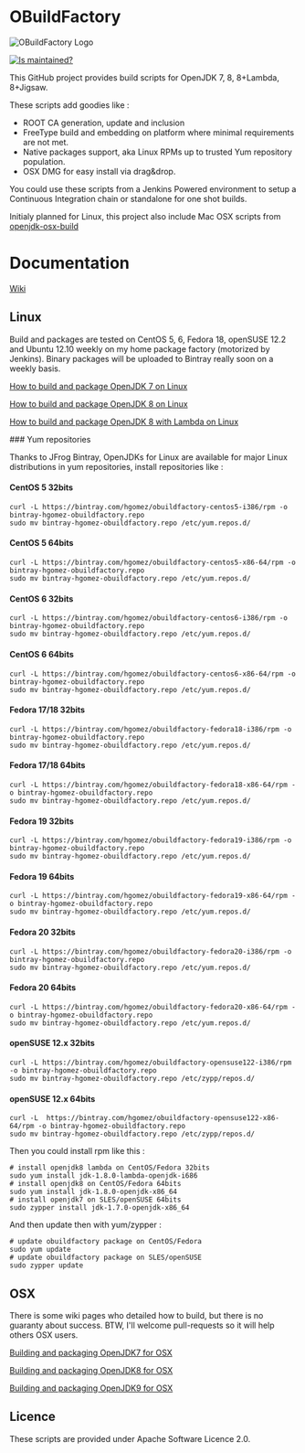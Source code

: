 # OBuildFactory

![OBuildFactory Logo](https://raw.github.com/hgomez/obuildfactory/master/OBuildFactory-Logo.png)

[![Is maintained?](http://stillmaintained.com/hgomez/obuildfactory.png)](http://stillmaintained.com/hgomez/obuildfactory)

This GitHub project  provides build scripts for OpenJDK 7, 8, 8+Lambda, 8+Jigsaw.

These scripts add goodies like :

* ROOT CA generation, update and inclusion
* FreeType build and embedding on platform where minimal requirements are not met.
* Native packages support, aka Linux RPMs up to trusted Yum repository population.
* OSX DMG for easy install via drag&drop.

 
You could use these scripts from a Jenkins Powered environment to setup a Continuous Integration chain or standalone for one shot builds.

Initialy planned for Linux, this project also include Mac OSX scripts from [openjdk-osx-build](http://code.google.com/p/openjdk-osx-build/) 

# Documentation

[Wiki](https://github.com/hgomez/obuildfactory/wiki)

## Linux

Build and packages are tested on CentOS 5, 6, Fedora 18, openSUSE 12.2 and Ubuntu 12.10 weekly on my home package factory (motorized by Jenkins). Binary packages will be uploaded to Bintray really soon on a weekly basis.

[How to build and package OpenJDK 7 on Linux](https://github.com/hgomez/obuildfactory/wiki/How-to-build-and-package-OpenJDK-7-on-Linux)

[How to build and package OpenJDK 8 on Linux](https://github.com/hgomez/obuildfactory/wiki/How-to-build-and-package-OpenJDK-8-on-Linux)

[How to build and package OpenJDK 8 with Lambda on Linux](https://github.com/hgomez/obuildfactory/wiki/How-to-build-and-package-OpenJDK-8-with-lambda-on-Linux)

### Yum repositories

Thanks to JFrog Bintray, OpenJDKs for Linux are available for major Linux distributions in yum repositories, install repositories like :

#### CentOS 5 32bits

    curl -L https://bintray.com/hgomez/obuildfactory-centos5-i386/rpm -o bintray-hgomez-obuildfactory.repo
    sudo mv bintray-hgomez-obuildfactory.repo /etc/yum.repos.d/

#### CentOS 5 64bits

    curl -L https://bintray.com/hgomez/obuildfactory-centos5-x86-64/rpm -o bintray-hgomez-obuildfactory.repo
    sudo mv bintray-hgomez-obuildfactory.repo /etc/yum.repos.d/

#### CentOS 6 32bits

    curl -L https://bintray.com/hgomez/obuildfactory-centos6-i386/rpm -o bintray-hgomez-obuildfactory.repo
    sudo mv bintray-hgomez-obuildfactory.repo /etc/yum.repos.d/

#### CentOS 6 64bits

    curl -L https://bintray.com/hgomez/obuildfactory-centos6-x86-64/rpm -o bintray-hgomez-obuildfactory.repo
    sudo mv bintray-hgomez-obuildfactory.repo /etc/yum.repos.d/

#### Fedora 17/18 32bits

    curl -L https://bintray.com/hgomez/obuildfactory-fedora18-i386/rpm -o bintray-hgomez-obuildfactory.repo
    sudo mv bintray-hgomez-obuildfactory.repo /etc/yum.repos.d/

#### Fedora 17/18 64bits
    
    curl -L https://bintray.com/hgomez/obuildfactory-fedora18-x86-64/rpm -o bintray-hgomez-obuildfactory.repo
    sudo mv bintray-hgomez-obuildfactory.repo /etc/yum.repos.d/

#### Fedora 19 32bits

    curl -L https://bintray.com/hgomez/obuildfactory-fedora19-i386/rpm -o bintray-hgomez-obuildfactory.repo
    sudo mv bintray-hgomez-obuildfactory.repo /etc/yum.repos.d/

#### Fedora 19 64bits
    
    curl -L https://bintray.com/hgomez/obuildfactory-fedora19-x86-64/rpm -o bintray-hgomez-obuildfactory.repo
    sudo mv bintray-hgomez-obuildfactory.repo /etc/yum.repos.d/

#### Fedora 20 32bits

    curl -L https://bintray.com/hgomez/obuildfactory-fedora20-i386/rpm -o bintray-hgomez-obuildfactory.repo
    sudo mv bintray-hgomez-obuildfactory.repo /etc/yum.repos.d/


#### Fedora 20 64bits
    
    curl -L https://bintray.com/hgomez/obuildfactory-fedora20-x86-64/rpm -o bintray-hgomez-obuildfactory.repo
    sudo mv bintray-hgomez-obuildfactory.repo /etc/yum.repos.d/


#### openSUSE 12.x 32bits

    curl -L https://bintray.com/hgomez/obuildfactory-opensuse122-i386/rpm -o bintray-hgomez-obuildfactory.repo
    sudo mv bintray-hgomez-obuildfactory.repo /etc/zypp/repos.d/

#### openSUSE 12.x 64bits

    curl -L  https://bintray.com/hgomez/obuildfactory-opensuse122-x86-64/rpm -o bintray-hgomez-obuildfactory.repo
    sudo mv bintray-hgomez-obuildfactory.repo /etc/zypp/repos.d/

Then you could install rpm like this :

    # install openjdk8 lambda on CentOS/Fedora 32bits
    sudo yum install jdk-1.8.0-lambda-openjdk-i686
    # install openjdk8 on CentOS/Fedora 64bits
    sudo yum install jdk-1.8.0-openjdk-x86_64
    # install openjdk7 on SLES/openSUSE 64bits
    sudo zypper install jdk-1.7.0-openjdk-x86_64
    
And then update then with yum/zypper :

    # update obuildfactory package on CentOS/Fedora
    sudo yum update
    # update obuildfactory package on SLES/openSUSE
    sudo zypper update

## OSX

There is some wiki pages who detailed how to build, but there is no guaranty about success.
BTW, I'll welcome pull-requests so it will help others OSX users.

[Building and packaging OpenJDK7 for OSX](https://github.com/hgomez/obuildfactory/wiki/Building-and-Packaging-OpenJDK7-for-OSX)

[Building and packaging OpenJDK8 for OSX](https://github.com/hgomez/obuildfactory/wiki/Building-and-Packaging-OpenJDK8-for-OSX)

[Building and packaging OpenJDK9 for OSX](https://github.com/hgomez/obuildfactory/wiki/Building-and-Packaging-OpenJDK9-for-OSX)


## Licence

These scripts are provided under Apache Software Licence 2.0.
